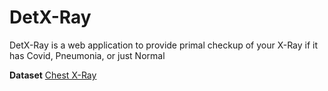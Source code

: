 # DetX-Ray
DetX-Ray is a web application to provide primal checkup of your X-Ray if it has Covid, Pneumonia, or just Normal


**Dataset**
[Chest X-Ray](https://www.kaggle.com/datasets/tawsifurrahman/covid19-radiography-database)
